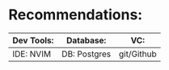 # Recommendations:

| Dev Tools: | Database:| VC: |
|------------|----------|-----|
|IDE: NVIM   |DB: Postgres| git/Github |
